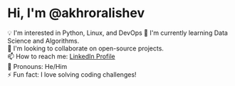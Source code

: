 # Hi, I'm @akhroralishev  
💡 I'm interested in Python, Linux, and DevOps 
🌱 I'm currently learning Data Science and Algorithms.  
👯 I'm looking to collaborate on open-source projects.  
📫 How to reach me: [LinkedIn Profile](https://www.linkedin.com/in/axror-alishev-745042254)  
🔭 Pronouns: He/Him  
⚡ Fun fact: I love solving coding challenges!  
